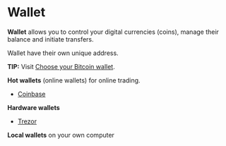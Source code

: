 # Wallet

**Wallet** allows you to control your digital currencies (coins), manage their balance and initiate transfers.

Wallet have their own unique address.

**TIP:** Visit [Choose your Bitcoin wallet](https://bitcoin.org/en/choose-your-wallet).

**Hot wallets** (online wallets) for online trading.
* [Coinbase](https://www.coinbase.com/join/592bd19eb42f8d4b528e74e0)

**Hardware wallets**
* [Trezor](https://trezor.io/)

**Local wallets** on your own computer
